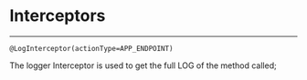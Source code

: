 # Interceptors

<hr>

```
@LogInterceptor(actionType=APP_ENDPOINT)
```

The logger Interceptor is used to get the full LOG of the method called;